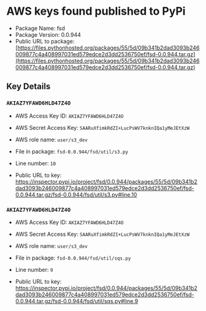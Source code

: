 # AWS keys found published to PyPi

* Package Name: fsd
* Package Version: 0.0.944
* Public URL to package: [https://files.pythonhosted.org/packages/55/5d/09b341b2dad3093b246009877c4a408997031ed579edce2d3dd2536750ef/fsd-0.0.944.tar.gz](https://files.pythonhosted.org/packages/55/5d/09b341b2dad3093b246009877c4a408997031ed579edce2d3dd2536750ef/fsd-0.0.944.tar.gz)

## Key Details

### `AKIAZ7YFAWD6HLD47Z4O`

* AWS Access Key ID: `AKIAZ7YFAWD6HLD47Z4O`
* AWS Secret Access Key: `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` 
* AWS role name: `user/s3_dev`
* File in package: `fsd-0.0.944/fsd/util/s3.py`
* Line number: `10`

* Public URL to key: https://inspector.pypi.io/project/fsd/0.0.944/packages/55/5d/09b341b2dad3093b246009877c4a408997031ed579edce2d3dd2536750ef/fsd-0.0.944.tar.gz/fsd-0.0.944/fsd/util/s3.py#line.10



### `AKIAZ7YFAWD6HLD47Z4O`

* AWS Access Key ID: `AKIAZ7YFAWD6HLD47Z4O`
* AWS Secret Access Key: `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` 
* AWS role name: `user/s3_dev`
* File in package: `fsd-0.0.944/fsd/util/sqs.py`
* Line number: `9`

* Public URL to key: https://inspector.pypi.io/project/fsd/0.0.944/packages/55/5d/09b341b2dad3093b246009877c4a408997031ed579edce2d3dd2536750ef/fsd-0.0.944.tar.gz/fsd-0.0.944/fsd/util/sqs.py#line.9


